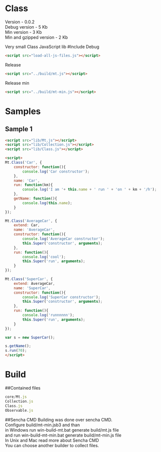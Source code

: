 Class
=====
Version - 0.0.2  
Debug version - 5 Kb  
Min version - 3 Kb  
Min and gzipped version - 2 Kb  

 Very small Class JavaScript lib
#Include
Debug
``` html
<script src="load-all-js-files.js"></script>
```
Release
``` html
<script src="../build/mt.js"></script>
```
Release min
``` html
<script src="../build/mt-min.js"></script>
```


# Samples
## Sample 1
``` html
<script src="lib/Mt.js"></script>
<script src="lib/Collection.js"></script>
<script src="lib/Class.js"></script>

<script>
Mt.Class('Car', {
	constructor: function(){
		console.log('Car constructor');
	},
	name: 'Car',
	run: function(km){
		console.log('I am '+ this.name + ' run ' + 'on ' + km + '/h');
	},
	getName: function(){
		console.log(this.name);
	}
});

Mt.Class('AverageCar', {
	extend: Car,
	name: 'AverageCar',
	constructor: function(){
		console.log('AverageCar constructor');
		this.Super('constructor', arguments);
	},
	run: function(){
		console.log('cool');
		this.Super('run', arguments);
	}
});

Mt.Class('SuperCar', {
	extend: AverageCar,
	name: 'SuperCar',
	constructor: function(){
		console.log('SuperCar constructor');
		this.Super('constructor', arguments);
	},
	run: function(){
		console.log('runnnnnn');
		this.Super('run', arguments);
	}
});

var s = new SuperCar();

s.getName();
s.run(70);
</script>
```

# Build
##Contained files
```js
core/Mt.js
Collection.js
Class.js
Observable.js
```
##Sencha CMD
Building was done over sencha CMD.  
Configure build/mt-min.jsb3 and than  
in Windows run win-build-mt.bat generate build/mt.js file  
and run win-build-mt-min.bat generate build/mt-min.js file  
In Unix and Mac read more about Sencha CMD  
You can choose another builder to collect files.  